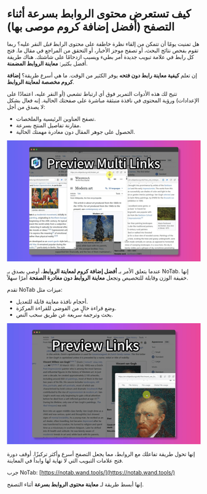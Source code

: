 # كيف تستعرض محتوى الروابط بسرعة أثناء التصفح (أفضل إضافة كروم موصى بها)

هل تمنيت يومًا أن تتمكن من إلقاء نظرة خاطفة على محتوى الرابط *قبل* النقر عليه؟ ربما تقوم بفحص نتائج البحث، أو تصفح موجز الأخبار، أو التحقق من المراجع في مقال ما. فتح كل رابط في علامة تبويب جديدة أمر بطيء ويسبب ازدحامًا على شاشتك. هناك طريقة أفضل بكثير: **معاينة الروابط المضمنة**.

إن تعلم **كيفية معاينة رابط دون فتحه** يوفر الكثير من الوقت. ما هي أسرع طريقة؟ **إضافة كروم مخصصة لمعاينة الروابط**.

تتيح لك هذه الأدوات التمرير فوق أي ارتباط تشعبي (أو النقر عليه، اعتمادًا على الإعدادات) ورؤية المحتوى في نافذة منبثقة مباشرة على صفحتك الحالية. إنه فعال بشكل لا يصدق من أجل:

*   تصفح العناوين الرئيسية والملخصات.
*   مقارنة تفاصيل المنتج بسرعة.
*   الحصول على جوهر المقال دون مغادرة مهمتك الحالية.

![معاينة فورية للرابط](../images/notab1.png)

عندما يتعلق الأمر بـ **أفضل إضافة كروم لمعاينة الروابط**، أوصي بصدق بـ NoTab. إنها خفيفة الوزن وقابلة للتخصيص وتجعل **معاينة الروابط دون مغادرة الصفحة** أمرًا سهلاً.

تقدم NoTab ميزات مثل:

*   أحجام نافذة معاينة قابلة للتعديل.
*   وضع قراءة خالٍ من الفوضى للقراءة المركزة.
*   بحث وترجمة سريعة عن طريق سحب النص.

![ميزات NoTab](../images/notab2.png)

إنها تحول طريقة تفاعلك مع الروابط، مما يجعل التصفح أسرع وأكثر تركيزًا. أوقف دورة فتح علامات التبويب التي لا نهاية لها وابدأ في المعاينة.

جرب NoTab: [https://notab.wand.tools/](https://notab.wand.tools/)

إنها أبسط طريقة لـ **معاينة محتوى الروابط بسرعة** أثناء التصفح.